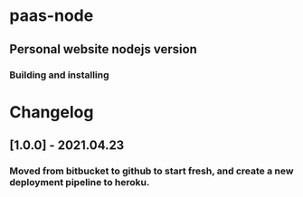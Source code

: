 # paas-node
## Personal website nodejs version
### Building and installing

# Changelog
## [1.0.0] - 2021.04.23
### Moved from bitbucket to github to start fresh, and create a new deployment pipeline to heroku.